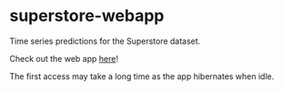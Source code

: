 # superstore-webapp
Time series predictions for the Superstore dataset.

Check out the web app [here](https://share.streamlit.io/matheusccouto/superstore-webapp/main/app/__init__.py)!

The first access may take a long time as the app hibernates when idle.
